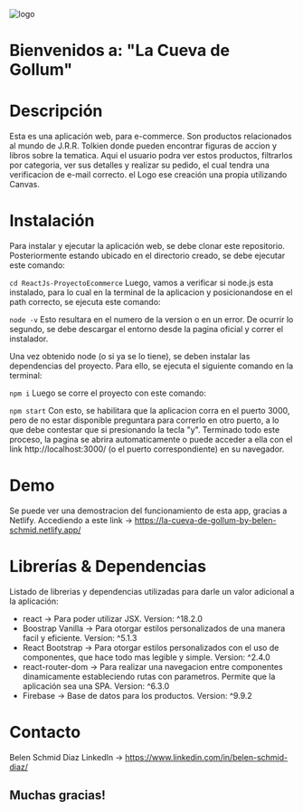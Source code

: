 ![logo](https://user-images.githubusercontent.com/102038867/187378710-0d976f99-b630-413a-b974-82960a4be083.png)


# Bienvenidos a: "La Cueva de Gollum"
# Descripción
Esta es una aplicación web, para e-commerce. Son productos relacionados al mundo de J.R.R. Tolkien donde pueden encontrar figuras de accion y libros sobre la tematica. 
Aqui el usuario podra ver estos productos, filtrarlos por categoria, ver sus detalles y realizar su pedido, el cual tendra una verificacion de e-mail correcto. el Logo ese creación una propia utilizando Canvas.

# Instalación
Para instalar y ejecutar la aplicación web, se debe clonar este repositorio. Posteriormente estando ubicado en el directorio creado, se debe ejecutar este comando:

`cd ReactJs-ProyectoEcommerce`
Luego, vamos a verificar si node.js esta instalado, para lo cual en la terminal de la aplicacion y posicionandose en el path correcto, se ejecuta este comando:

`node -v`
Esto resultara en el numero de la version o en un error. De ocurrir lo segundo, se debe descargar el entorno desde la pagina oficial y correr el instalador.

Una vez obtenido node (o si ya se lo tiene), se deben instalar las dependencias del proyecto. Para ello, se ejecuta el siguiente comando en la terminal:

`npm i`
Luego se corre el proyecto con este comando:

`npm start`
Con esto, se habilitara que la aplicacion corra en el puerto 3000, pero de no estar disponible preguntara para correrlo en otro puerto, a lo que debe contestar que si presionando la tecla "y". Terminado todo este proceso, la pagina se abrira automaticamente o puede acceder a ella con el link http://localhost:3000/ (o el puerto correspondiente) en su navegador.

# Demo
Se puede ver una demostracion del funcionamiento de esta app, gracias a Netlify. Accediendo a este link -> https://la-cueva-de-gollum-by-belen-schmid.netlify.app/ 

# Librerías & Dependencias
Listado de librerias y dependencias utilizadas para darle un valor adicional a la aplicación:

* react -> Para poder utilizar JSX. Version: ^18.2.0
* Boostrap Vanilla -> Para otorgar estilos personalizados de una manera facil y eficiente. Version: ^5.1.3
* React Bootstrap -> Para otorgar estilos personalizados con el uso de componentes, que hace todo mas legible y simple. Version: ^2.4.0
* react-router-dom -> Para realizar una navegacion entre componentes dinamicamente estableciendo rutas con parametros. Permite que la aplicación sea una SPA. Version: ^6.3.0
* Firebase -> Base de datos para los productos. Version: ^9.9.2
# Contacto
Belen Schmid Diaz LinkedIn -> https://www.linkedin.com/in/belen-schmid-diaz/

## Muchas gracias!

